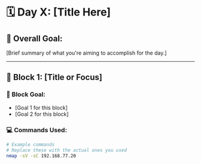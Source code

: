 # 🗓️ Day X: [Title Here]

## 🎯 Overall Goal:

[Brief summary of what you're aiming to accomplish for the day.]

---

## 🧱 Block 1: [Title or Focus]

### 🎯 Block Goal:

- [Goal 1 for this block]
- [Goal 2 for this block]

### 💻 Commands Used:

```bash
# Example commands
# Replace these with the actual ones you used
nmap -sV -sC 192.168.77.20
```
